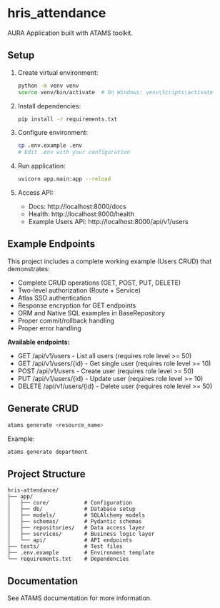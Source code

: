 # hris_attendance

AURA Application built with ATAMS toolkit.

## Setup

1. Create virtual environment:
   ```bash
   python -m venv venv
   source venv/bin/activate  # On Windows: venv\Scripts\activate
   ```

2. Install dependencies:
   ```bash
   pip install -r requirements.txt
   ```

3. Configure environment:
   ```bash
   cp .env.example .env
   # Edit .env with your configuration
   ```

4. Run application:
   ```bash
   uvicorn app.main:app --reload
   ```

5. Access API:
   - Docs: http://localhost:8000/docs
   - Health: http://localhost:8000/health
   - Example Users API: http://localhost:8000/api/v1/users

## Example Endpoints

This project includes a complete working example (Users CRUD) that demonstrates:
- Complete CRUD operations (GET, POST, PUT, DELETE)
- Two-level authorization (Route + Service)
- Atlas SSO authentication
- Response encryption for GET endpoints
- ORM and Native SQL examples in BaseRepository
- Proper commit/rollback handling
- Proper error handling

**Available endpoints:**
- GET /api/v1/users - List all users (requires role level >= 50)
- GET /api/v1/users/{id} - Get single user (requires role level >= 10)
- POST /api/v1/users - Create user (requires role level >= 50)
- PUT /api/v1/users/{id} - Update user (requires role level >= 10)
- DELETE /api/v1/users/{id} - Delete user (requires role level >= 50)

## Generate CRUD

```bash
atams generate <resource_name>
```

Example:
```bash
atams generate department
```

## Project Structure

```
hris-attendance/
├── app/
│   ├── core/           # Configuration
│   ├── db/             # Database setup
│   ├── models/         # SQLAlchemy models
│   ├── schemas/        # Pydantic schemas
│   ├── repositories/   # Data access layer
│   ├── services/       # Business logic layer
│   └── api/            # API endpoints
├── tests/              # Test files
├── .env.example        # Environment template
└── requirements.txt    # Dependencies
```

## Documentation

See ATAMS documentation for more information.
